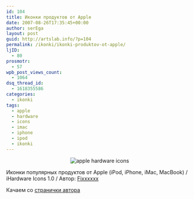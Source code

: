 ```yaml
---
id: 104
title: Иконки продуктов от Apple
date: 2007-08-26T17:35:45+00:00
author: serEga
layout: post
guid: http://artslab.info/?p=104
permalink: /ikonki/ikonki-produktov-ot-apple/
ljID:
  - 80
prosmotr:
  - 57
wpb_post_views_count:
  - 1064
dsq_thread_id:
  - 1618355586
categories:
  - ikonki
tags:
  - apple
  - hardware
  - icons
  - imac
  - iphone
  - ipod
  - ikonki
---
```

<p style="text-align: center">
  <img src="http://googledrive.com/host/0B9lHVSSSdxdxd0hjdUdmRzY3Tjg/apple_products_icons.jpg" title="apple hardware icons" alt="apple hardware icons" border="0" />
</p>

Иконки популярных продуктов от Apple (iPod, iPhone, iMac, MacBook) / iHardware Icons 1.0 / Автор: <a href="http://fixxxxx.deviantart.com/" title="перейти на страничку автора" target="_blank">Fixxxxxx</a>

Качаем со <a href="http://fixxxxx.deviantart.com/art/iHardware-Icons-1-0-52651967" title="скчачать набор иконок" target="_blank">странички автора</a>